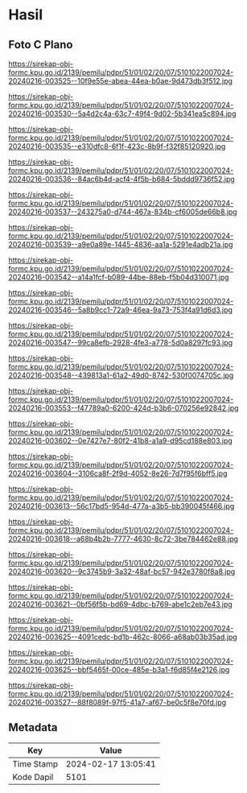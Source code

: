 # Hasil

## Foto C Plano

https://sirekap-obj-formc.kpu.go.id/2139/pemilu/pdpr/51/01/02/20/07/5101022007024-20240216-003525--10f9e55e-abea-44ea-b0ae-9d473db3f512.jpg

https://sirekap-obj-formc.kpu.go.id/2139/pemilu/pdpr/51/01/02/20/07/5101022007024-20240216-003530--5a4d2c4a-63c7-49f4-9d02-5b341ea5c894.jpg

https://sirekap-obj-formc.kpu.go.id/2139/pemilu/pdpr/51/01/02/20/07/5101022007024-20240216-003535--e310dfc8-6f1f-423c-8b9f-f32f85120920.jpg

https://sirekap-obj-formc.kpu.go.id/2139/pemilu/pdpr/51/01/02/20/07/5101022007024-20240216-003536--84ac6b4d-acf4-4f5b-b684-5bddd9736f52.jpg

https://sirekap-obj-formc.kpu.go.id/2139/pemilu/pdpr/51/01/02/20/07/5101022007024-20240216-003537--243275a0-d744-467a-834b-cf6005de66b8.jpg

https://sirekap-obj-formc.kpu.go.id/2139/pemilu/pdpr/51/01/02/20/07/5101022007024-20240216-003539--a9e0a89e-1445-4836-aa1a-5291e4adb21a.jpg

https://sirekap-obj-formc.kpu.go.id/2139/pemilu/pdpr/51/01/02/20/07/5101022007024-20240216-003542--a14a1fcf-b089-44be-88eb-f5b04d310071.jpg

https://sirekap-obj-formc.kpu.go.id/2139/pemilu/pdpr/51/01/02/20/07/5101022007024-20240216-003546--5a8b9cc1-72a9-46ea-9a73-753f4a91d6d3.jpg

https://sirekap-obj-formc.kpu.go.id/2139/pemilu/pdpr/51/01/02/20/07/5101022007024-20240216-003547--99ca8efb-2928-4fe3-a778-5d0a8297fc93.jpg

https://sirekap-obj-formc.kpu.go.id/2139/pemilu/pdpr/51/01/02/20/07/5101022007024-20240216-003548--439813a1-61a2-49d0-8742-530f0074705c.jpg

https://sirekap-obj-formc.kpu.go.id/2139/pemilu/pdpr/51/01/02/20/07/5101022007024-20240216-003553--f47789a0-6200-424d-b3b6-070256e92842.jpg

https://sirekap-obj-formc.kpu.go.id/2139/pemilu/pdpr/51/01/02/20/07/5101022007024-20240216-003602--0e7427e7-80f2-41b8-a1a9-d95cd188e803.jpg

https://sirekap-obj-formc.kpu.go.id/2139/pemilu/pdpr/51/01/02/20/07/5101022007024-20240216-003604--3106ca8f-2f9d-4052-8e26-7d7f95f6bff5.jpg

https://sirekap-obj-formc.kpu.go.id/2139/pemilu/pdpr/51/01/02/20/07/5101022007024-20240216-003613--56c17bd5-954d-477a-a3b5-bb390045f466.jpg

https://sirekap-obj-formc.kpu.go.id/2139/pemilu/pdpr/51/01/02/20/07/5101022007024-20240216-003618--a68b4b2b-7777-4630-8c72-3be784462e88.jpg

https://sirekap-obj-formc.kpu.go.id/2139/pemilu/pdpr/51/01/02/20/07/5101022007024-20240216-003620--9c3745b9-3a32-48af-bc57-942e3780f8a8.jpg

https://sirekap-obj-formc.kpu.go.id/2139/pemilu/pdpr/51/01/02/20/07/5101022007024-20240216-003621--0bf56f5b-bd69-4dbc-b769-abe1c2eb7e43.jpg

https://sirekap-obj-formc.kpu.go.id/2139/pemilu/pdpr/51/01/02/20/07/5101022007024-20240216-003625--4091cedc-bd1b-462c-8066-a68ab03b35ad.jpg

https://sirekap-obj-formc.kpu.go.id/2139/pemilu/pdpr/51/01/02/20/07/5101022007024-20240216-003625--bbf5465f-00ce-485e-b3a1-f6d85f4e2126.jpg

https://sirekap-obj-formc.kpu.go.id/2139/pemilu/pdpr/51/01/02/20/07/5101022007024-20240216-003527--88f8089f-97f5-41a7-af67-be0c5f8e70fd.jpg


## Metadata

| Key        | Value               |
| ---------- | ------------------- |
| Time Stamp | 2024-02-17 13:05:41 |
| Kode Dapil | 5101                |



